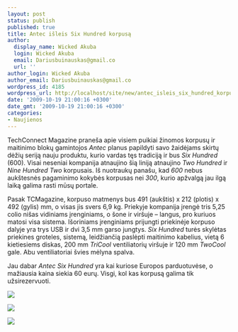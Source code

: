 ```yaml
---
layout: post
status: publish
published: true
title: Antec išleis Six Hundred korpusą
author:
  display_name: Wicked Akuba
  login: Wicked Akuba
  email: Dariusbuinauskas@gmail.co
  url: ''
author_login: Wicked Akuba
author_email: Dariusbuinauskas@gmail.co
wordpress_id: 4185
wordpress_url: http://localhost/site/new/antec_isleis_six_hundred_korpusa/
date: '2009-10-19 21:00:16 +0300'
date_gmt: '2009-10-19 21:00:16 +0300'
categories:
- Naujienos
---
```

<p>TechConnect Magazine praneša apie visiem puikiai žinomos korpusų ir maitinimo blokų gamintojos <i>Antec </i>planus papildyti savo žaidėjams skirtų dėžių seriją nauju produktu, kurio vardas tęs tradiciją ir bus <i>Six Hundred </i> (600). Visai neseniai kompanija atnaujino šią liniją atnaujino <i>Two Hundred </i>ir <i>Nine Hundred Two</i> korpusais. Iš nuotraukų panašu, kad <i>600 </i>nebus aukštesnės pagaminimo kokybės korpusas nei <i>300</i>, kurio apžvalgą jau ilgą laiką galima rasti mūsų portale.</p>
<p>Pasak TCMagazine, korpuso matmenys bus 491 (aukštis) x 212 (plotis) x 492 (gylis) mm, o visas jis svers 6,9 kg. Priekyje kompanija įrengė tris 5,25 colio nišas vidiniams įrenginiams, o šone ir viršuje – langus, pro kuriuos matosi visa sistema. Išoriniams įrenginiams prijungti priekinėje korpuso dalyje yra trys USB ir dvi 3,5 mm garso jungtys.  <i>Six Hundred </i>turės skylėtas priekines groteles, sistemą, leidžiančią paslėpti maitinimo kabelius, vietą 6 kietiesiems diskas, 200 mm <i>TriCool </i>ventiliatorių viršuje ir 120 mm <i>TwoCool </i>gale. Abu ventiliatoriai švies mėlyna spalva. </p>
<p>Jau dabar <i>Antec Six Hundred</i> yra kai kuriose Europos parduotuvėse, o mažiausia kaina siekia 60 eurų. Visgi, kol kas korpusą galima tik užsirezervuoti.</p>
<p><img src="http://img267.imageshack.us/img267/358/antec6001j.jpg" /></p>
<p><img src="http://img132.imageshack.us/img132/8413/antec6003.jpg" /></p>
<p><img src="http://img408.imageshack.us/img408/616/antec6002.jpg" /></p>
